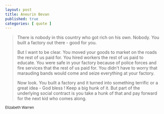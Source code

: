 ```yaml
---
layout: post
title: Aneurin Bevan
published: true
categories: [ quote ]
---
```


<blockquote>
There is nobody in this country who got rich on his own. Nobody.
You built a factory out there - good for you.

But I want to be clear. You moved your goods to market on the roads 
the rest of us paid for. You hired workers the rest of us paid to 
educate. You were safe in your factory because of police forces and 
fire services that the rest of us paid for. You didn't have to worry 
that marauding bands would come and seize everything at your factory.

Now look. You built a factory and it turned into something terrific or a great idea - 
God bless ! Keep a big hunk of it. But part of the underlying social 
contract is you take a hunk of that and pay forward for the next kid 
who comes along.
</blockquote>
<small>Elizabeth Warren</small>
